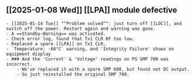 ## [[2025-01-08 Wed]] [[LPA]] module defective
	- [[2025-01-14 Tue]] ^^Problem solved^^: just turn off [[LOC]], and switch off the power. Restart again and warning was gone.
	- A ==Standby-Warning== was activated.
	- Check error log, found that Tx1 CLR RF too low.
	- Replaced a spare [[LPA]] on Tx1 CLR,
	- `Temperature: -60°C` warning, and 'Integrity Failure' shows on equipment display
	- ### And the 'Current' & 'Voltage' readings on PS SMP 700 was incorrect.
		- We've replaced it with a spare SMP 600, but found not DC output.
		- So just reinstalled the original SMP 700.